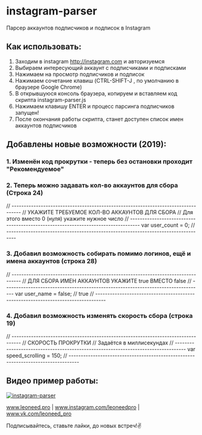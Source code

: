 # instagram-parser
Парсер аккаунтов подписчиков и подписок в Instagram
## Как использовать:
1. Заходим в instagram http://instagram.com и авторизуемся
2. Выбираем интересующий аккаунт с подписчиками и подписками
3. Нажимаем на просмотр подписчиков и подписок
4. Нажимаем сочетание клавиш (CTRL-SHIFT-J , по умолчанию в браузере Google Chrome)
5. В открывшуюся консоль браузера, копируем и вставляем код скрипта instagram-parser.js
6. Нажимаем клавишу ENTER и процесс парсинга подписчиков запущен!
7. После окончания работы скрипта, станет доступен список имен аккаунтов подписчиков

## Добавлены новые возможности (2019):
### 1. Изменён код прокрутки - теперь без остановки проходит "Рекомендуемое"
### 2. Теперь можно задавать кол-во аккаунтов для сбора (Строка 24)
// ----------------------------------------------------------------------------------
// УКАЖИТЕ ТРЕБУЕМОЕ КОЛ-ВО АККАУНТОВ ДЛЯ СБОРА
// Для этого вместо 0 (нуля) укажите нужное число
// ----------------------------------------------------------------------------------
    var user_count = 0;
// ----------------------------------------------------------------------------------
### 3. Добавил возможность собирать помимо логинов, ещё и имена аккаунтов (строка 28)
// ----------------------------------------------------------------------------------
// ДЛЯ СБОРА ИМЕН АККАУНТОВ УКАЖИТЕ true ВМЕСТО false
// ----------------------------------------------------------------------------------
var user_name = false; // true
// ----------------------------------------------------------------------------------
### 4. Добавил возможность изменять скорость сбора (строка 19)
// ----------------------------------------------------------------------------------
// СКОРОСТЬ ПРОКРУТКИ
// Задаётся в миллисекундах
// ----------------------------------------------------------------------------------
var speed_scrolling = 150;
// ----------------------------------------------------------------------------------

## Видео пример работы:

[![instagram-parser](https://img.youtube.com/vi/HUHPDRmohPg/0.jpg)](https://www.youtube.com/watch?v=HUHPDRmohPg)

www.leoneed.pro | www.instagram.com/leoneedpro | www.vk.com/leoneed_pro

Подписывайтесь, ставьте лайки, до новых встреч!:v:
